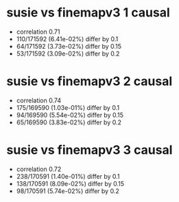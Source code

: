 # susie vs finemapv3  1 causal

- correlation 0.71
- 110/171592 (6.41e-02%) differ by 0.1
- 64/171592 (3.73e-02%) differ by 0.15
- 53/171592 (3.09e-02%) differ by 0.2


# susie vs finemapv3  2 causal

- correlation 0.74
- 175/169590 (1.03e-01%) differ by 0.1
- 94/169590 (5.54e-02%) differ by 0.15
- 65/169590 (3.83e-02%) differ by 0.2


# susie vs finemapv3  3 causal

- correlation 0.72
- 238/170591 (1.40e-01%) differ by 0.1
- 138/170591 (8.09e-02%) differ by 0.15
- 98/170591 (5.74e-02%) differ by 0.2


